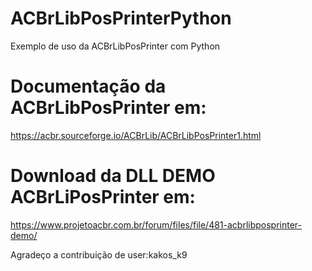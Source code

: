 # ACBrLibPosPrinterPython
Exemplo de uso da ACBrLibPosPrinter com Python

# Documentação da ACBrLibPosPrinter em:  
https://acbr.sourceforge.io/ACBrLib/ACBrLibPosPrinter1.html  

# Download da DLL DEMO ACBrLiPosPrinter em:
https://www.projetoacbr.com.br/forum/files/file/481-acbrlibposprinter-demo/  


Agradeço a contribuição de user:kakos_k9
